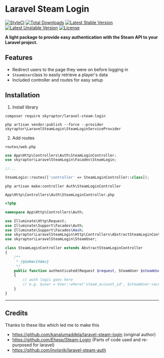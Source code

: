 # Laravel Steam Login

[![StyleCI](https://styleci.io/repos/240756053/shield?branch=master)](https://styleci.io/repos/240756053)
[![Total Downloads](https://poser.pugx.org/skyraptor/laravel-steam-login/downloads.png)](https://packagist.org/packages/skyraptor/laravel-steam-login)
[![Latest Stable Version](https://poser.pugx.org/skyraptor/laravel-steam-login/v/stable)](https://packagist.org/packages/skyraptor/laravel-steam-login)
[![Latest Unstable Version](https://poser.pugx.org/skyraptor/laravel-steam-login/v/unstable)](https://packagist.org/packages/skyraptor/laravel-steam-login)
[![License](https://poser.pugx.org/skyraptor/laravel-steam-login/license)](https://packagist.org/packages/skyraptor/laravel-steam-login)

**A light package to provide easy authentication with the Steam API to your Laravel project.**

## Features
  - Redirect users to the page they were on before logging in
  - `SteamUser`class to easily retrieve a player's data
  - Included controller and routes for easy setup

## Installation

1. Install library
```
composer require skyraptor/laravel-steam-login

php artisan vendor:publish --force --provider skyraptor\LaravelSteamLogin\SteamLoginServiceProvider
```

2. Add routes

`routes/web.php`
```php
use App\Http\Controllers\Auth\SteamLoginController;
use skyraptor\LaravelSteamLogin\Facades\SteamLogin;

//...

SteamLogin::routes(['controller' => SteamLoginController::class]);
```
```
php artisan make:controller Auth\SteamLoginController
```
`App\Http\Controllers\Auth\SteamLoginController.php`
```php
<?php

namespace App\Http\Controllers\Auth;

use Illuminate\Http\Request;
use Illuminate\Support\Facades\Auth;
use Illuminate\Support\Facades\Hash;
use skyraptor\LaravelSteamLogin\Http\Controllers\AbstractSteamLoginController;
use skyraptor\LaravelSteamLogin\SteamUser;

class SteamLoginController extends AbstractSteamLoginController
{
    /**
     * {@inheritdoc}
     */
    public function authenticated(Request $request, SteamUser $steamUser)
    {
        // auth logic goes here
        // e.g. $user = User::where('steam_account_id', $steamUser->accountId)->first();
    }
}
```
---

## Credits

Thanks to these libs which led me to make this
- https://github.com/kanalumaddela/laravel-steam-login (original author)
- https://github.com/Ehesp/Steam-Login (Parts of code used and re-purposed for laravel)
- https://github.com/invisnik/laravel-steam-auth
